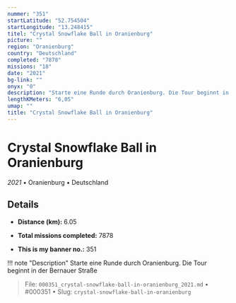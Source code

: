 ```yaml
---
nummer: "351"
startLatitude: "52.754504"
startLongitude: "13.248415"
titel: "Crystal Snowflake Ball in Oranienburg"
picture: ""
region: "Oranienburg"
country: "Deutschland"
completed: "7878"
missions: "18"
date: "2021"
bg-link: ""
onyx: "0"
description: "Starte eine Runde durch Oranienburg. Die Tour beginnt in der Bernauer Straße"
lengthKMeters: "6,05"
umap: ""
title: "Crystal Snowflake Ball in Oranienburg"
---
```

# Crystal Snowflake Ball in Oranienburg

*2021* • Oranienburg • Deutschland



## Details
- **Distance (km):** 6.05

- **Total missions completed:** 7878
- **This is my banner no.:** 351


!!! note "Description"
    Starte eine Runde durch Oranienburg. Die Tour beginnt in der Bernauer Straße




> File: `000351_crystal-snowflake-ball-in-oranienburg_2021.md` • #000351 • Slug: `crystal-snowflake-ball-in-oranienburg`
